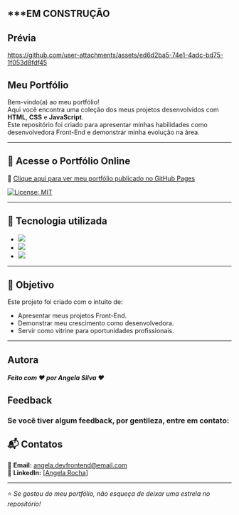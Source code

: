 ## ***EM CONSTRUÇÃO

## Prévia


https://github.com/user-attachments/assets/ed6d2ba5-74e1-4adc-bd75-1f053d8fdf45


## Meu Portfólio

Bem-vindo(a) ao meu portfólio!  
Aqui você encontra uma coleção dos meus projetos desenvolvidos com **HTML**, **CSS** e **JavaScript**.  
Este repositório foi criado para apresentar minhas habilidades como desenvolvedora Front-End e demonstrar minha evolução na área.

---

## 🔗 Acesse o Portfólio Online
🔗 [Clique aqui para ver meu portfólio publicado no GitHub Pages](https://angela-rocha.github.io/meu_portfolio/)  

[![License: MIT](https://img.shields.io/badge/License-MIT-greem.svg)](https://opensource.org/licenses/MIT)

---

## 🔧 Tecnologia utilizada
* ![](https://img.shields.io/badge/Visual_Studio_Code-0078D4?style=for-the-badge&logo=visual%20studio%20code&logoColor=white)
* ![](https://img.shields.io/badge/HTML5-E34F26?style=for-the-badge&logo=html5&logoColor=white)
* ![](https://img.shields.io/badge/CSS3-1572B6?style=for-the-badge&logo=css3&logoColor=white)

---

## 🎯 Objetivo
Este projeto foi criado com o intuito de:
- Apresentar meus projetos Front-End.  
- Demonstrar meu crescimento como desenvolvedora.  
- Servir como vitrine para oportunidades profissionais.

---

## Autora

##### Feito com ❤ por Angela Silva ❤

## Feedback

### Se você tiver algum feedback, por gentileza, entre em contato: 

## 📬 Contatos
📧 **Email:** angela.devfrontend@email.com  
💼 **LinkedIn:** [[Angela Rocha](https://www.linkedin.com/in/angelasilvafrontend/)] 

---

⭐ *Se gostou do meu portfólio, não esqueça de deixar uma estrela no repositório!*
